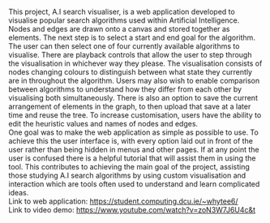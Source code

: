 This project, A.I search visualiser, is a web application developed to visualise popular search
algorithms used within Artificial Intelligence.
<br />
Nodes and edges are drawn onto a canvas and stored together as elements. The next step is to
select a start and end goal for the algorithm. The user can then select one of four currently available
algorithms to visualise. There are playback controls that allow the user to step through the
visualisation in whichever way they please. The visualisation consists of nodes changing colours to
distinguish between what state they currently are in throughout the algorithm. Users may also wish to
enable comparison between algorithms to understand how they differ from each other by visualising
both simultaneously. There is also an option to save the current arrangement of elements in the
graph, to then upload that save at a later time and reuse the tree. To increase customisation, users
have the ability to edit the heuristic values and names of nodes and edges.
<br />
One goal was to make the web application as simple as possible to use. To achieve this the user
interface is, with every option laid out in front of the user rather than being hidden in menus and
other pages. If at any point the user is confused there is a helpful tutorial that will assist them in
using the tool. This contributes to achieving the main goal of the project, assisting those studying A.I
search algorithms by using custom visualisation and interaction which are tools often used to
understand and learn complicated ideas.
<br />
Link to web application: https://student.computing.dcu.ie/~whytee6/
<br />
Link to video demo: https://www.youtube.com/watch?v=zoN3W7J6U4c&t
